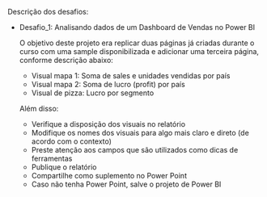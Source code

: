 Descrição dos desafios:

  - Desafio_1: Analisando dados de um Dashboard de Vendas no Power BI
    
    O objetivo deste projeto era replicar duas páginas já criadas durante o curso com uma sample disponibilizada e adicionar uma terceira página, conforme descrição abaixo:
    
    - Visual mapa 1: Soma de sales e unidades vendidas por país 
    - Visual mapa 2: Soma de lucro (profit) por país 
    - Visual de pizza: Lucro por segmento 
    
    Além disso: 
    
    - Verifique a disposição dos visuais no relatório 
    - Modifique os nomes dos visuais para algo mais claro e direto (de acordo com o contexto) 
    - Preste atenção aos campos que são utilizados como dicas de ferramentas  
    - Publique o relatório 
    - Compartilhe como suplemento no Power Point 
    - Caso não tenha Power Point, salve o projeto de Power BI
